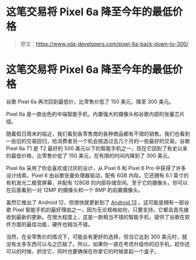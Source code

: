 # 这笔交易将 Pixel 6a 降至今年的最低价格

> 原文：<https://www.xda-developers.com/pixel-6a-back-down-to-300/>

# 这笔交易将 Pixel 6a 降至今年的最低价格

谷歌 Pixel 6a 再次回到最低价，比零售价低了 150 美元，降至 300 美元。

Pixel 6a 是一款出色的中端智能手机，内置强大的摄像头和谷歌内部的张量芯片组。

随着假日周末的临近，我们看到各零售商的各种商品都有不错的销售。我们也看到一些旧的交易回归，给消费者另一个机会挑选过去几个月的一些最好的交易。谷歌 Pixel 6a T1 是 T2 最好的 500 美元以下的智能手机之一，现在它回到了有史以来的最低价格，比零售价低了 150 美元，在有限的时间内降到了 300 美元。

Pixel 6a 采用了你会喜欢或讨厌的设计，从 Pixel 6 和 Pixel 6 Pro 中获得了许多设计线索。Pixel 6 由谷歌张量处理器驱动，配有 6GB 内存。它还拥有 6.1 英寸的有机发光二极管屏幕，并配有 128GB 的内部存储空间。至于它的摄像头，你可以在后面看到一对 12MP 的摄像头和一个 8MP 的前置摄像头。

虽然它推出了 Android 12，但很快就更新到了 [Android 13](https://www.xda-developers.com/android-13/) 。这可能是拥有一部谷歌 Pixel 智能手机的最好理由之一，因为无论规格如何，只要支持，它都会首先接收到最新的更新。在很大程度上，这是一款相当不错的智能手机，提供了谷歌在软件方面的最佳功能，硬件也相当不错。

当然，在全零售价的情况下，可能会有更好的选择，但当它达到 300 美元时，就没有太多东西可以与之匹敌了。所以，如果你一直在考虑升级你的旧手机，趁你还可以的时候，抓住它，同时也要确保在你拿它的时候拿起一个盒子。